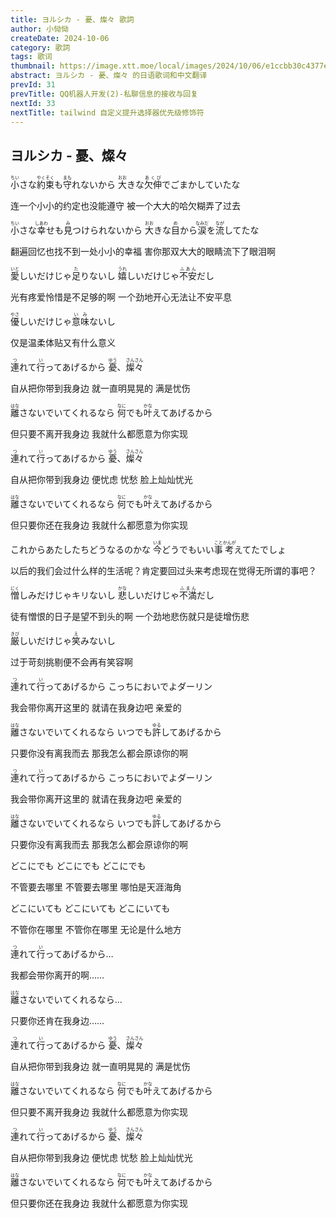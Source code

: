 ```yaml
---
title: ヨルシカ - 憂、燦々 歌詞
author: 小恸恸
createDate: 2024-10-06
category: 歌詞
tags: 歌词
thumbnail: https://image.xtt.moe/local/images/2024/10/06/e1ccbb30c4377e131b36e83249c820ac.jpg
abstract: ヨルシカ - 憂、燦々 的日语歌词和中文翻译
prevId: 31
prevTitle: QQ机器人开发(2)-私聊信息的接收与回复
nextId: 33
nextTitle: tailwind 自定义提升选择器优先级修饰符
---
```


## ヨルシカ - 憂、燦々

<p class='lrc-lang-ja'><ruby>小<rp>(</rp><rt>ちい</rt><rp>)</rp></ruby>さな<ruby>約束<rp>(</rp><rt>やくそく</rt><rp>)</rp></ruby>も<ruby>守<rp>(</rp><rt>まも</rt><rp>)</rp></ruby>れないから <ruby>大<rp>(</rp><rt>おお</rt><rp>)</rp></ruby>きな<ruby>欠伸<rp>(</rp><rt>あくび</rt><rp>)</rp></ruby>でごまかしていたな</p>
<p class='lrc-lang-zh'>连一个小小的约定也没能遵守 被一个大大的哈欠糊弄了过去</p>

<p class='lrc-lang-ja'><ruby>小<rp>(</rp><rt>ちい</rt><rp>)</rp></ruby>さな<ruby>幸<rp>(</rp><rt>しあわ</rt><rp>)</rp></ruby>せも<ruby>見<rp>(</rp><rt>み</rt><rp>)</rp></ruby>つけられないから <ruby>大<rp>(</rp><rt>おお</rt><rp>)</rp></ruby>きな<ruby>目<rp>(</rp><rt>め</rt><rp>)</rp></ruby>から<ruby>涙<rp>(</rp><rt>なみだ</rt><rp>)</rp></ruby>を<ruby>流<rp>(</rp><rt>なが</rt><rp>)</rp></ruby>してたな</p>
<p class='lrc-lang-zh'>翻遍回忆也找不到一处小小的幸福 害你那双大大的眼睛流下了眼泪啊</p>

<p class='lrc-lang-ja'><ruby>愛<rp>(</rp><rt>いと</rt><rp>)</rp></ruby>しいだけじゃ<ruby>足<rp>(</rp><rt>た</rt><rp>)</rp></ruby>りないし <ruby>嬉<rp>(</rp><rt>うれ</rt><rp>)</rp></ruby>しいだけじゃ<ruby>不安<rp>(</rp><rt>ふあん</rt><rp>)</rp></ruby>だし</p>
<p class='lrc-lang-zh'>光有疼爱怜惜是不足够的啊 一个劲地开心无法让不安平息</p>

<p class='lrc-lang-ja'><ruby>優<rp>(</rp><rt>やさ</rt><rp>)</rp></ruby>しいだけじゃ<ruby>意味<rp>(</rp><rt>いみ</rt><rp>)</rp></ruby>ないし</p>
<p class='lrc-lang-zh'>仅是温柔体贴又有什么意义</p>

<p class='lrc-lang-ja'><ruby>連<rp>(</rp><rt>つ</rt><rp>)</rp></ruby>れて<ruby>行<rp>(</rp><rt>い</rt><rp>)</rp></ruby>ってあげるから <ruby>憂<rp>(</rp><rt>ゆう</rt><rp>)</rp></ruby>、<ruby>燦々<rp>(</rp><rt>さんさん</rt><rp>)</rp></ruby></p>
<p class='lrc-lang-zh'>自从把你带到我身边 就一直明晃晃的 满是忧伤</p>

<p class='lrc-lang-ja'><ruby>離<rp>(</rp><rt>はな</rt><rp>)</rp></ruby>さないでいてくれるなら <ruby>何<rp>(</rp><rt>なに</rt><rp>)</rp></ruby>でも<ruby>叶<rp>(</rp><rt>かな</rt><rp>)</rp></ruby>えてあげるから</p>
<p class='lrc-lang-zh'>但只要不离开我身边 我就什么都愿意为你实现</p>

<p class='lrc-lang-ja'><ruby>連<rp>(</rp><rt>つ</rt><rp>)</rp></ruby>れて<ruby>行<rp>(</rp><rt>い</rt><rp>)</rp></ruby>ってあげるから <ruby>憂<rp>(</rp><rt>ゆう</rt><rp>)</rp></ruby>、<ruby>燦々<rp>(</rp><rt>さんさん</rt><rp>)</rp></ruby></p>
<p class='lrc-lang-zh'>自从把你带到我身边 便忧虑 忧愁 脸上灿灿忧光</p>

<p class='lrc-lang-ja'><ruby>離<rp>(</rp><rt>はな</rt><rp>)</rp></ruby>さないでいてくれるなら <ruby>何<rp>(</rp><rt>なに</rt><rp>)</rp></ruby>でも<ruby>叶<rp>(</rp><rt>かな</rt><rp>)</rp></ruby>えてあげるから</p>
<p class='lrc-lang-zh'>但只要你还在我身边 我就什么都愿意为你实现</p>

<p class='lrc-lang-ja'>これからあたしたちどうなるのかな <ruby>今<rp>(</rp><rt>いま</rt><rp>)</rp></ruby>どうでもいい<ruby>事<rp>(</rp><rt>こと</rt><rp>)</rp></ruby><ruby>考<rp>(</rp><rt>かんが</rt><rp>)</rp></ruby>えてたでしょ</p>
<p class='lrc-lang-zh'>以后的我们会过什么样的生活呢？肯定要回过头来考虑现在觉得无所谓的事吧？</p>

<p class='lrc-lang-ja'><ruby>憎<rp>(</rp><rt>にく</rt><rp>)</rp></ruby>しみだけじゃキリないし <ruby>悲<rp>(</rp><rt>かな</rt><rp>)</rp></ruby>しいだけじゃ<ruby>不満<rp>(</rp><rt>ふまん</rt><rp>)</rp></ruby>だし</p>
<p class='lrc-lang-zh'>徒有憎恨的日子是望不到头的啊 一个劲地悲伤就只是徒增伤悲</p>

<p class='lrc-lang-ja'><ruby>厳<rp>(</rp><rt>きび</rt><rp>)</rp></ruby>しいだけじゃ<ruby>笑<rp>(</rp><rt>え</rt><rp>)</rp></ruby>みないし</p>
<p class='lrc-lang-zh'>过于苛刻挑剔便不会再有笑容啊</p>

<p class='lrc-lang-ja'><ruby>連<rp>(</rp><rt>つ</rt><rp>)</rp></ruby>れて<ruby>行<rp>(</rp><rt>い</rt><rp>)</rp></ruby>ってあげるから こっちにおいでよダーリン</p>
<p class='lrc-lang-zh'>我会带你离开这里的 就请在我身边吧 亲爱的</p>

<p class='lrc-lang-ja'><ruby>離<rp>(</rp><rt>はな</rt><rp>)</rp></ruby>さないでいてくれるなら いつでも<ruby>許<rp>(</rp><rt>ゆる</rt><rp>)</rp></ruby>してあげるから</p>
<p class='lrc-lang-zh'>只要你没有离我而去 那我怎么都会原谅你的啊</p>

<p class='lrc-lang-ja'><ruby>連<rp>(</rp><rt>つ</rt><rp>)</rp></ruby>れて<ruby>行<rp>(</rp><rt>い</rt><rp>)</rp></ruby>ってあげるから こっちにおいでよダーリン</p>
<p class='lrc-lang-zh'>我会带你离开这里的 就请在我身边吧 亲爱的</p>

<p class='lrc-lang-ja'><ruby>離<rp>(</rp><rt>はな</rt><rp>)</rp></ruby>さないでいてくれるなら いつでも<ruby>許<rp>(</rp><rt>ゆる</rt><rp>)</rp></ruby>してあげるから</p>
<p class='lrc-lang-zh'>只要你没有离我而去 那我怎么都会原谅你的啊</p>

<p class='lrc-lang-ja'>どこにでも どこにでも どこにでも</p>
<p class='lrc-lang-zh'>不管要去哪里 不管要去哪里 哪怕是天涯海角</p>

<p class='lrc-lang-ja'>どこにいても どこにいても どこにいても</p>
<p class='lrc-lang-zh'>不管你在哪里 不管你在哪里 无论是什么地方</p>

<p class='lrc-lang-ja'><ruby>連<rp>(</rp><rt>つ</rt><rp>)</rp></ruby>れて<ruby>行<rp>(</rp><rt>い</rt><rp>)</rp></ruby>ってあげるから…</p>
<p class='lrc-lang-zh'>我都会带你离开的啊……</p>

<p class='lrc-lang-ja'><ruby>離<rp>(</rp><rt>はな</rt><rp>)</rp></ruby>さないでいてくれるなら…</p>
<p class='lrc-lang-zh'>只要你还肯在我身边……</p>

<p class='lrc-lang-ja'><ruby>連<rp>(</rp><rt>つ</rt><rp>)</rp></ruby>れて<ruby>行<rp>(</rp><rt>い</rt><rp>)</rp></ruby>ってあげるから <ruby>憂<rp>(</rp><rt>ゆう</rt><rp>)</rp></ruby>、<ruby>燦々<rp>(</rp><rt>さんさん</rt><rp>)</rp></ruby></p>
<p class='lrc-lang-zh'>自从把你带到我身边 就一直明晃晃的 满是忧伤</p>

<p class='lrc-lang-ja'><ruby>離<rp>(</rp><rt>はな</rt><rp>)</rp></ruby>さないでいてくれるなら <ruby>何<rp>(</rp><rt>なに</rt><rp>)</rp></ruby>でも<ruby>叶<rp>(</rp><rt>かな</rt><rp>)</rp></ruby>えてあげるから</p>
<p class='lrc-lang-zh'>但只要不离开我身边 我就什么都愿意为你实现</p>

<p class='lrc-lang-ja'><ruby>連<rp>(</rp><rt>つ</rt><rp>)</rp></ruby>れて<ruby>行<rp>(</rp><rt>い</rt><rp>)</rp></ruby>ってあげるから <ruby>憂<rp>(</rp><rt>ゆう</rt><rp>)</rp></ruby>、<ruby>燦々<rp>(</rp><rt>さんさん</rt><rp>)</rp></ruby></p>
<p class='lrc-lang-zh'>自从把你带到我身边 便忧虑 忧愁 脸上灿灿忧光</p>

<p class='lrc-lang-ja'><ruby>離<rp>(</rp><rt>はな</rt><rp>)</rp></ruby>さないでいてくれるなら <ruby>何<rp>(</rp><rt>なに</rt><rp>)</rp></ruby>でも<ruby>叶<rp>(</rp><rt>かな</rt><rp>)</rp></ruby>えてあげるから</p>
<p class='lrc-lang-zh'>但只要你还在我身边 我就什么都愿意为你实现</p>
